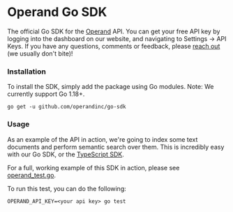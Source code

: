 # Operand Go SDK

The official Go SDK for the [Operand](https://operand.ai) API. You can get your free API key by logging into the dashboard on our website, and navigating to Settings -> API Keys. If you have any questions, comments or feedback, please [reach out](mailto:support@operand.ai) (we usually don't bite)!

### Installation

To install the SDK, simply add the package using Go modules. Note: We currently support Go 1.18+.

```
go get -u github.com/operandinc/go-sdk
```

### Usage

As an example of the API in action, we're going to index some text documents and perform semantic search over them. This is incredibly easy with our Go SDK, or the [TypeScript SDK](https://github.com/operandinc/typescript-sdk).

For a full, working example of this SDK in action, please see [operand\_test.go](operand_test.go).

To run this test, you can do the following:

```
OPERAND_API_KEY=<your api key> go test
```

